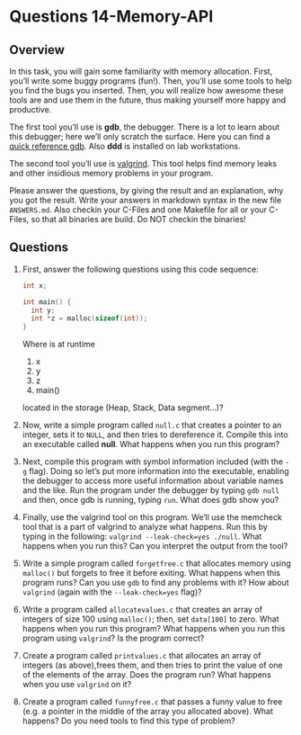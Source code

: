 # Questions 14-Memory-API

## Overview

In this task, you will gain some familiarity with memory allocation. First,
you’ll write some buggy programs (fun!). Then, you’ll use some tools to help you
find the bugs you inserted. Then, you will realize how awesome these tools are
and use them in the future, thus making yourself more happy and productive.

The first tool you’ll use is **gdb**, the debugger. There is a lot to learn
about this debugger; here we’ll only scratch the surface. Here you can find a
[quick reference gdb][]. Also **ddd** is installed on lab workstations.

The second tool you’ll use is [valgrind][]. This tool helps find memory leaks
and other insidious memory problems in your program.

Please answer the questions, by giving the result and an explanation, why you
got the result.  Write your answers in markdown syntax in the new file
`ANSWERS.md`. Also checkin your C-Files and one Makefile for all or your
C-Files, so that all binaries are build. Do NOT checkin the binaries!

## Questions
1. First, answer the following questions using this code sequence:
   ```c
   int x; 

   int main() { 
     int y; 
     int *z = malloc(sizeof(int));
   }
   ```
   Where is at runtime

   1. x
   2. y
   3. z
   4. main()

   located in the storage (Heap, Stack, Data segment...)?

1. Now, write a simple program called `null.c` that creates a pointer to an
   integer, sets it to `NULL`, and then tries to dereference it. Compile this
   into an executable called **null**. What happens when you run this program?

1. Next, compile this program with symbol information included (with the `-g`
   flag). Doing so let’s put more information into the executable, enabling the
   debugger to access more useful information about variable names and the like.
   Run the program under the debugger by typing `gdb null` and then, once gdb is
   running, typing `run`. What does gdb show you?

1. Finally, use the valgrind tool on this program. We’ll use the memcheck tool
   that is a part of valgrind to analyze what happens. Run this by typing in the
   following: `valgrind --leak-check=yes ./null`. What happens when you run
   this? Can you interpret the output from the tool?

1. Write a simple program called `forgetfree.c` that allocates memory using
   `malloc()` but forgets to free it before exiting. What happens when this
   program runs? Can you use `gdb` to find any problems with it? How about
   `valgrind` (again with the `--leak-check=yes` flag)?

1. Write a program called `allocatevalues.c` that creates an array of integers
   of size 100 using `malloc()`; then, set `data[100]` to zero. What happens
   when you run this program? What happens when you run this program using
   `valgrind`? Is the program correct?

1. Create a program called `printvalues.c` that allocates an array of integers
   (as above),frees them, and then tries to print the value of one of the
   elements of the array. Does the program run? What happens when you use
   `valgrind` on it?

1. Create a program called `funnyfree.c` that passes a funny value to free (e.g.
   a pointer in the middle of the array you allocated above). What happens? Do
   you need tools to find this type of problem?

[valgrind]: http://valgrind.org/downloads/current.html
[quick reference gdb]: https://web.stanford.edu/class/cs107/gdb_refcard.pdf
